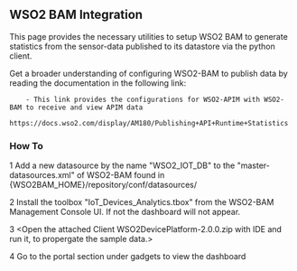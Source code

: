 ## WSO2 BAM Integration

This page provides the necessary utilities to setup WSO2 BAM to generate statistics from the sensor-data published to its datastore via the python client.

Get a broader understanding of configuring WSO2-BAM to publish data by reading the documentation in the following link:

		- This link provides the configurations for WSO2-APIM with WSO2-BAM to receive and view APIM data
			https://docs.wso2.com/display/AM180/Publishing+API+Runtime+Statistics


### How To

1 Add a new datasource by the name "WSO2_IOT_DB" to the "master-datasources.xml" of WSO2-BAM found in {WSO2BAM_HOME}/repository/conf/datasources/

2 Install the toolbox "IoT_Devices_Analytics.tbox" from the WSO2-BAM Management Console UI. If not the dashboard will not appear.

3 <Open the attached Client WSO2DevicePlatform-2.0.0.zip with IDE and run it, to propergate the sample data.>

4 Go to the portal section under gadgets to view the dashboard
